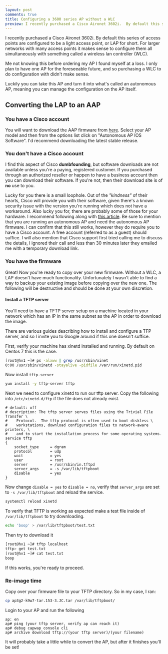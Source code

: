 ```yaml
---
layout: post
comments: true
title: Configuring a 3600 series AP without a WLC
preview: I recently purchased a Cisco Aironet 3602i.  By default this series of access points are configured to be a light access point, or LAP for short.  For larger networks with many access points it makes sense to configure them all simultaneously with something called a wireless lan controller (WLC).  Me not knowing this before ordering my AP I found myself at a loss.
---
```


I recently purchased a Cisco Aironet 3602i.  By default this series of access points are configured to be a light access point, or LAP for short.  For larger networks with many access points it makes sense to configure them all simultaneously with something called a wireless lan controller (WLC).  

Me not knowing this before ordering my AP I found myself at a loss.  I only plan to have one AP for the foreseeable future, and so purchasing a WLC to do configuration with didn't make sense.

Luckily you can take this AP and turn it into what's called an autonomous AP, meaning you can manage the configuration on the AP itself.

## Converting the LAP to an AAP

### You have a Cisco account

You will want to download the AAP firmware from [here](https://software.cisco.com/download/navigator.html?mdfid=284000638&flowid=29982).  Select your AP model and then from the options list click on "Autonomous AP IOS Software".  I'd recommend downloading the latest stable release.

### You don't have a Cisco account

I find this aspect of Cisco **dumbfounding**, but software downloads are not available unless you're a paying, registered customer.  If you purchased through an authorized reseller or happen to have a business account then you can download their software.  If you're not, then their download site is of **no** use to you.

Lucky for you there is a small loophole.  Out of the *"kindness"* of their hearts, Cisco will provide you with their software, given there's a known security issue with the version you're running which does not have a workaround.  Also lucky you for, there are probably some of those for your hardware.  I recommend following along with [this article](https://damn.technology/free-cisco-ios-updates). Be sure to mention that you are running an autonomous AP and need the autonomous AP firmware.  I can confirm that this still works, however they do require you to have a Cisco account.  A free account (referred to as a guest) should suffice.  I will also mention that Cisco support first tried calling me to discuss the details, I ignored their call and less than 30 minutes later they emailed me with a temporary download link.

### You have the firmware
Great! Now you're ready to copy over your new firmware.  Without a WLC, a LAP doesn't have much functionality.  Unfortunately I wasn't able to find a way to backup your existing image before copying over the new one.  The following will be destructive and should be done at your own discretion.

#### Install a TFTP server
You'll need to have a TFTP server setup on a machine located in your network which has an IP in the same subnet as the AP in order to download the image.

There are various guides describing how to install and configure a TFP server, and so I invite you to Google around if this one doesn't suffice.

First, verify your machine has xinetd installed and running.  By default on Centos 7 this is the case.

```bash
[root@hv1 ~]# ps -alxww | grep /usr/sbin/xinet
0:00 /usr/sbin/xinetd -stayalive -pidfile /var/run/xinetd.pid
```

Now install `tftp-server`

```bash
yum install -y tftp-server tftp
```

Next we need to configure xinetd to run our tftp server.  Copy the following into `/etc/xinetd.d/ftp` if the file does not already exist.

```
# default: off
# description: The tftp server serves files using the Trivial File Transfer \
#    Protocol.  The tftp protocol is often used to boot diskless \
#    workstations, download configuration files to network-aware printers, \
#    and to start the installation process for some operating systems.
service tftp
{
    socket_type     = dgram
    protocol        = udp
    wait            = yes
    user            = root
    server          = /usr/sbin/in.tftpd
    server_args     = -s /var/lib/tftpboot
    disable         = yes
}
```

Now change `disable = yes` to `disable = no`, verify that `server_args` are set to `-s /var/lib/tftpboot` and reload the service.

```bash
systemctl reload xinetd
```

To verify that TFTP is working as expected make a test file inside of `/var/lib/tftpboot` to try downloading.

```bash
echo 'boop' > /var/lib/tftpboot/test.txt
```

Then try to download it

```bash
[root@hv1 ~]# tftp localhost
tftp> get test.txt
[root@hv1 ~]# cat test.txt
boop
```

If this works, you're ready to proceed.

### Re-image time

Copy over your firmware file to your TFTP directory.
So in my case, I ran:

```bash
cp ap3g2-k9w7-tar.153-3.JC.tar /var/lib/tftpboot/
```

Login to your AP and run the following

```
ap: en
ap# ping (your tftp server, verify ap can reach it)
ap# debug capwap console cli
ap# archive download tftp://(your tftp server)/(your filename)
```

It will probably take a little while to convert the AP, but after it finishes you'll be set!
